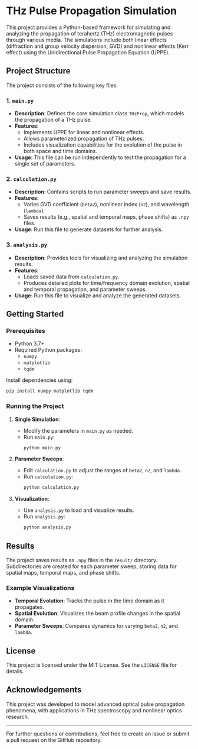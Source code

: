 # THz Pulse Propagation Simulation

This project provides a Python-based framework for simulating and analyzing the propagation of terahertz (THz) electromagnetic pulses through various media. The simulations include both linear effects (diffraction and group velocity dispersion, GVD) and nonlinear effects (Kerr effect) using the Unidirectional Pulse Propagation Equation (UPPE).

## Project Structure

The project consists of the following key files:

### 1. `main.py`
- **Description**: Defines the core simulation class `THzProp`, which models the propagation of a THz pulse.
- **Features**:
  - Implements UPPE for linear and nonlinear effects.
  - Allows parameterized propagation of THz pulses.
  - Includes visualization capabilities for the evolution of the pulse in both space and time domains.
- **Usage**: This file can be run independently to test the propagation for a single set of parameters.

### 2. `calculation.py`
- **Description**: Contains scripts to run parameter sweeps and save results.
- **Features**:
  - Varies GVD coefficient (`beta2`), nonlinear index (`n2`), and wavelength (`lambda`).
  - Saves results (e.g., spatial and temporal maps, phase shifts) as `.npy` files.
- **Usage**: Run this file to generate datasets for further analysis.

### 3. `analysis.py`
- **Description**: Provides tools for visualizing and analyzing the simulation results.
- **Features**:
  - Loads saved data from `calculation.py`.
  - Produces detailed plots for time/frequency domain evolution, spatial and temporal propagation, and parameter sweeps.
- **Usage**: Run this file to visualize and analyze the generated datasets.

## Getting Started

### Prerequisites
- Python 3.7+
- Required Python packages:
  - `numpy`
  - `matplotlib`
  - `tqdm`

Install dependencies using:
```bash
pip install numpy matplotlib tqdm
```

### Running the Project

1. **Single Simulation**:
   - Modify the parameters in `main.py` as needed.
   - Run `main.py`:
     ```bash
     python main.py
     ```

2. **Parameter Sweeps**:
   - Edit `calculation.py` to adjust the ranges of `beta2`, `n2`, and `lambda`.
   - Run `calculation.py`:
     ```bash
     python calculation.py
     ```

3. **Visualization**:
   - Use `analysis.py` to load and visualize results.
   - Run `analysis.py`:
     ```bash
     python analysis.py
     ```

## Results
The project saves results as `.npy` files in the `result/` directory. Subdirectories are created for each parameter sweep, storing data for spatial maps, temporal maps, and phase shifts. 

### Example Visualizations
- **Temporal Evolution**: Tracks the pulse in the time domain as it propagates.
- **Spatial Evolution**: Visualizes the beam profile changes in the spatial domain.
- **Parameter Sweeps**: Compares dynamics for varying `beta2`, `n2`, and `lambda`.

## License
This project is licensed under the MIT License. See the `LICENSE` file for details.

## Acknowledgements
This project was developed to model advanced optical pulse propagation phenomena, with applications in THz spectroscopy and nonlinear optics research.

---

For further questions or contributions, feel free to create an issue or submit a pull request on the GitHub repository.
